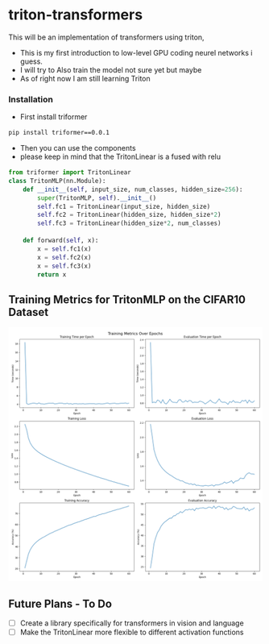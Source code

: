 # triton-transformers

This will be an implementation of  transformers using triton, 
- This is my first introduction to low-level GPU coding neurel networks i guess. 
- I will try to Also train the model not sure yet but maybe 
- As of right now I am still learning Triton 

### Installation 
- First install triformer 
```bash
pip install triformer==0.0.1
```
- Then you can use the components 
- please keep in mind that the TritonLinear is a fused with relu
```python
from triformer import TritonLinear
class TritonMLP(nn.Module):
    def __init__(self, input_size, num_classes, hidden_size=256):
        super(TritonMLP, self).__init__()
        self.fc1 = TritonLinear(input_size, hidden_size)
        self.fc2 = TritonLinear(hidden_size, hidden_size*2)
        self.fc3 = TritonLinear(hidden_size*2, num_classes)

    def forward(self, x):
        x = self.fc1(x)
        x = self.fc2(x)
        x = self.fc3(x)
        return x
```

## Training Metrics for TritonMLP on the CIFAR10 Dataset
![image](utils/images/training_metrics2.png)


## Future Plans - To Do
- [ ] Create a library specifically for transformers in vision and language
- [ ] Make the TritonLinear more flexible to different activation functions
